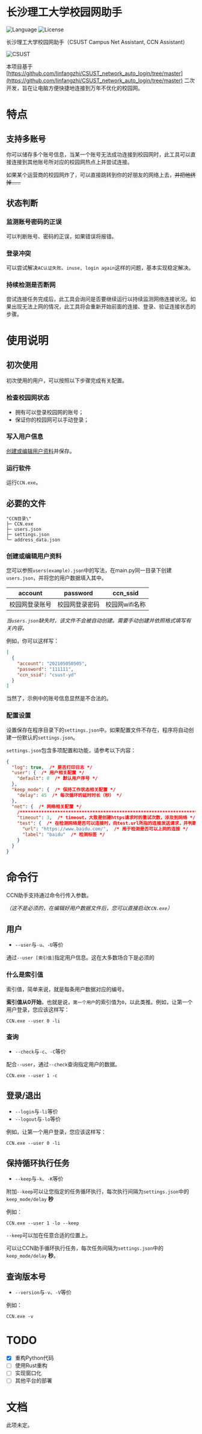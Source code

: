 # 长沙理工大学校园网助手

![Language](https://img.shields.io/github/languages/top/jensentsts/csust-campus-net) ![License](https://img.shields.io/github/license/jensentsts/csust-campus-net) 

长沙理工大学校园网助手（CSUST Campus Net Assistant, CCN Assistant）

![CSUST](https://bkimg.cdn.bcebos.com/pic/d8f9d72a6059252df4af0a753b9b033b5bb5b902?x-bce-process=image/resize,m_lfit,w_536,limit_1/quality,Q_70)

本项目基于 [https://github.com/linfangzhi/CSUST_network_auto_login/tree/master](https://github.com/linfangzhi/CSUST_network_auto_login/tree/master) 二次开发，旨在让电脑方便快捷地连接到万年不优化的校园网。

# 特点

## 支持多账号

你可以储存多个账号信息，当某一个账号无法成功连接到校园网时，此工具可以直接连接到其他账号所对应的校园网热点上并尝试连接。

如果某个运营商的校园网炸了，可以直接跳转到你的好朋友的网络上去，~~并把他挤掉……~~

## 状态判断

### 监测账号密码的正误

可以判断账号、密码的正误，如果错误将报错。

### 登录冲突

可以尝试解决`AC认证失败`、`inuse, login again`这样的问题，基本实现稳定解决。

### 持续检测是否断网

尝试连接任务完成后，此工具会询问是否要继续运行以持续监测网络连接状况。如果出现无法上网的情况，此工具将会重新开始前面的连接、登录、验证连接状态的步骤。

# 使用说明

## 初次使用

初次使用的用户，可以按照以下步骤完成有关配置。

### 检查校园网状态

- 拥有可以登录校园网的账号；
- 保证你的校园网可以手动登录；

### 写入用户信息

[创建或编辑用户资料](#创建或编辑用户资料)并保存。

### 运行软件

运行`CCN.exe`。

## 必要的文件

```
"CCN目录\"
├─ CCN.exe
├─ users.json
├─ settings.json
└─ address_data.json
```

### 创建或编辑用户资料

您可以参照`users(example).json`中的写法，在main.py同一目录下创建`users.json`，并将您的用户数据填入其中。

| account | password | ccn_ssid  |
|---------|----------|-----------|
| 校园网登录账号 | 校园网登录密码  | 校园网wifi名称 |

*当`users.json`缺失时，该文件不会被自动创建。需要手动创建并依照格式填写有关内容。*

例如，你可以这样写：

```json
[
  {
    "account": "202105050505",
    "password": "111111",
    "ccn_ssid": "csust-yd"
  }
]
```

当然了，示例中的账号信息显然是不合法的。

### 配置设置

设置保存在程序目录下的`settings.json`中。如果配置文件不存在，程序将自动创建一份默认的`settings.json`。

`settings.json`包含多项配置和功能，请参考以下内容：

```json
{
  "log": true,  /* 是否打印日志 */
  "user": {  /* 用户相关配置 */
    "default": 0  /* 默认用户序号 */
  },
  "keep_mode": {  /* 保持工作状态相关配置 */
    "delay": 45  /* 每次循环的延时时长（秒） */
  },
  "net": {  /* 网络相关配置 */
    /*******************************************************************************/
    "timeout": 3,  /* timeout，大致是创建https请求时的重试次数，涉及到网络 */
    "test": {  /* 在检测网络是否可以连接时，向test.url所指的连接发送请求，并判断返回信息中是否包含了test.label */
      "url": "https://www.baidu.com/",  /* 用于检测是否可以上网的连接 */
      "label": "baidu"  /* 检测标签 */
    }
  }
}
```

# 命令行

CCN助手支持通过命令行传入参数。

*（这不是必须的，在编辑好用户数据文件后，您可以直接启动`CCN.exe`）*

## 用户

- `--user`与`-u`、`-U`等价

通过`--user [索引值]`指定用户信息。这在大多数场合下是必须的

### 什么是索引值

索引值，简单来说，就是每条用户数据对应的编号。

**索引值从0开始**，也就是说，`第一个用户`的索引值为`0`，以此类推。例如，让第一个用户登录，您应该这样写：

```
CCN.exe --user 0 -li
```

### 查询

- `--check`与`-c`、`-C`等价

配合`--user`，通过`--check`查询指定用户的数据。

```
CCN.exe --user 1 -c
```

## 登录/退出

- `--login`与`-li`等价
- `--logout`与`-lo`等价

例如，让第一个用户登录，您应该这样写：

```
CCN.exe --user 0 -li
```

## 保持循环执行任务

- `--keep`与`-k`、`-K`等价

附加`--keep`可以让您指定的任务循环执行，每次执行间隔为`settings.json`中的`keep_mode/delay` **秒**

例如：

```
CCN.exe --user 1 -lo --keep
```
`--keep`可以加在任意合适的位置上。

可以让CCN助手循环执行任务，每次任务间隔为`settings.json`中的`keep_mode/delay` **秒**。

## 查询版本号

- `--version`与`-v`、`-V`等价

例如：

```
CCN.exe -v
```

# TODO

- [x] 重构Python代码
- [ ] 使用Rust重构
- [ ] 实现窗口化
- [ ] 其他平台的部署

# 文档

此项未定。
